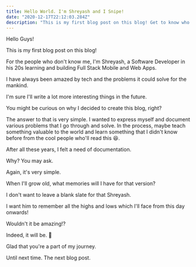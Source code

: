 ```yaml
---
title: Hello World. I'm Shreyash and I Snipe! 
date: "2020-12-17T22:12:03.284Z"
description: "This is my first blog post on this blog! Get to know who I am and why I created this blog."
---
```


Hello Guys!

This is my first blog post on this blog!

For the people who don't know me, I'm Shreyash, a Software Developer in his 20s learning and building Full Stack Mobile and Web Apps.

I have always been amazed by tech and the problems it could solve for the mankind.

I'm sure I'll write a lot more interesting things in the future.

You might be curious on why I decided to create this blog, right?

The answer to that is very simple. I wanted to express myself and document various problems that I go through and solve. In the process, maybe teach something valuable to the world and learn something that I didn't know before from the cool people who'll read this 😆.

After all these years, I felt a need of documentation.

Why? You may ask.

Again, it's very simple.

When I'll grow old, what memories will I have for that version?

I don't want to leave a blank slate for that Shreyash.

I want him to remember all the highs and lows which I'll face from this day onwards!

Wouldn't it be amazing!? 

Indeed, it will be. 💯

Glad that you're a part of my journey.

Until next time. The next blog post.







